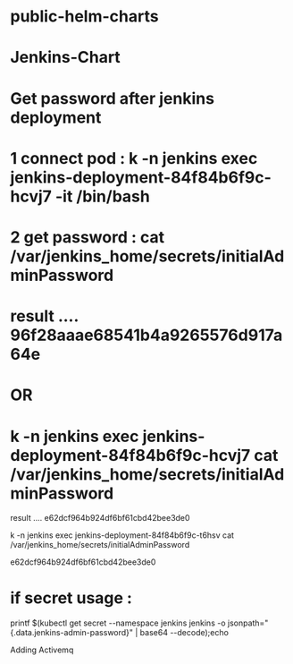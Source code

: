 # public-helm-charts

# #############################
# Jenkins-Chart
# #############################

# Get password after jenkins deployment
# 1 connect pod : k -n jenkins exec jenkins-deployment-84f84b6f9c-hcvj7  -it /bin/bash
# 2 get password : cat /var/jenkins_home/secrets/initialAdminPassword
# result .... 96f28aaae68541b4a9265576d917a64e
# OR
# k -n jenkins exec jenkins-deployment-84f84b6f9c-hcvj7 cat /var/jenkins_home/secrets/initialAdminPassword

result .... e62dcf964b924df6bf61cbd42bee3de0


k -n jenkins exec jenkins-deployment-84f84b6f9c-t6hsv cat /var/jenkins_home/secrets/initialAdminPassword


e62dcf964b924df6bf61cbd42bee3de0
# if secret usage :
printf $(kubectl get secret --namespace jenkins jenkins -o jsonpath="{.data.jenkins-admin-password}" | base64 --decode);echo


Adding Activemq